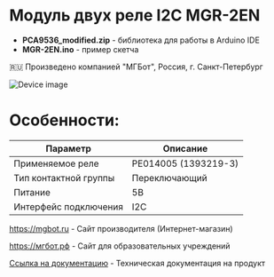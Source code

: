 # Модуль двух реле I2C MGR-2EN 

- **PCA9536_modified.zip** - библиотека для работы в Arduino IDE
- **MGR-2EN.ino** - пример скетча

🇷🇺 Произведено компанией "МГБот", Россия, г. Санкт-Петербург

![Device image](https://downloader.disk.yandex.ru/preview/85d328e54e008dbd40126c1ea99b5c19f88c0db163f386a0823c2f950f8ce7e9/62ac90d6/cSsDAHAaft-Bjw5dSzIMehoXFl26h5HBijeffbKq2RWuhvLu_K7UfDeGU0_2ahAahOfVhGPMF_0LxfnXT_6PJA%3D%3D?uid=0&filename=IMG_9511.jpg&disposition=inline&hash=&limit=0&content_type=image%2Fjpeg&owner_uid=0&tknv=v2&size=1920x927)

# Особенности:

| Параметр    | Описание |
| ----------- | -----------|
| Применяемое реле    | PE014005 (1393219-3)|
| Тип контактной группы      | Переключающий |
| Питание     | 5В|
| Интерфейс подключения      | I2C|

https://mgbot.ru  - Сайт производителя (Интернет-магазин)

https://мгбот.рф  - Сайт для образовательных учреждений

[Ссылка на документацию](https://books.mgbot.ru/devices/MGR-2EN.pdf) - Техническая документация на продукт